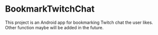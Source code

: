 # BookmarkTwitchChat
This project is an Android app for bookmarking Twitch chat the user likes. Other function maybe will be added in the future. 
